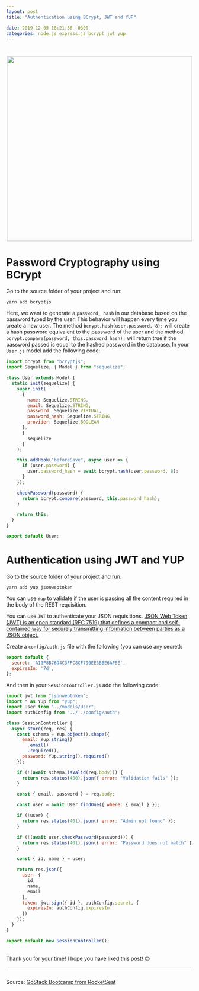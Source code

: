 ```yaml
---
layout: post
title: "Authentication using BCrypt, JWT and YUP"

date: 2019-12-05 18:21:56 -0300
categories: node.js express.js bcrypt jwt yup
---
```


<h1 align="center">
  <img src="https://vidadeprogramador.com.br/wp-content/uploads/2015/12/tirinha1503.png" width="500">
</h1>

# Password Cryptography using BCrypt

Go to the source folder of your project and run:

```console
yarn add bcryptjs
```

Here, we want to generate a `password_ hash` in our database based on the password typed by the user. This behavior will happen every time you create a new user. The method `bcrypt.hash(user.password, 8);` will create a hash password equivalent to the password of the user and the method `bcrypt.compare(password, this.password_hash);` will return true if the password passed is equal to the hashed password in the database. In your `User.js` model add the following code:

```javascript
import bcrypt from "bcryptjs";
import Sequelize, { Model } from "sequelize";

class User extends Model {
  static init(sequelize) {
    super.init(
      {
        name: Sequelize.STRING,
        email: Sequelize.STRING,
        password: Sequelize.VIRTUAL,
        password_hash: Sequelize.STRING,
        provider: Sequelize.BOOLEAN
      },
      {
        sequelize
      }
    );

    this.addHook("beforeSave", async user => {
      if (user.password) {
        user.password_hash = await bcrypt.hash(user.password, 8);
      }
    });

    checkPassword(password) {
      return bcrypt.compare(password, this.password_hash);
    }

    return this;
  }
}

export default User;
```

# Authentication using JWT and YUP

Go to the source folder of your project and run:

```console
yarn add yup jsonwebtoken
```

You can use `Yup` to validate if the user is passing all the content required in the body of the REST requisition.

You can use `JWT` to authenticate your JSON requisitions. [JSON Web Token (JWT) is an open standard (RFC 7519) that defines a compact and self-contained way for securely transmitting information between parties as a JSON object.](https://jwt.io/introduction/)

Create a `config/auth.js` file with the following (you can use any secret):

```javascript
export default {
  secret: 'A10F8B76D4C3FFC8CF790EE3B6E6AF8E',
  expiresIn: '7d',
};
```

And then in your `SessionController.js` add the following code:

```javascript
import jwt from "jsonwebtoken";
import * as Yup from "yup";
import User from "../models/User";
import authConfig from "../../config/auth";

class SessionController {
  async store(req, res) {
    const schema = Yup.object().shape({
      email: Yup.string()
        .email()
        .required(),
      password: Yup.string().required()
    });

    if (!(await schema.isValid(req.body))) {
      return res.status(400).json({ error: "Validation fails" });
    }

    const { email, password } = req.body;

    const user = await User.findOne({ where: { email } });

    if (!user) {
      return res.status(401).json({ error: "Admin not found" });
    }

    if (!(await user.checkPassword(password))) {
      return res.status(401).json({ error: "Password does not match" });
    }

    const { id, name } = user;

    return res.json({
      user: {
        id,
        name,
        email
      },
      token: jwt.sign({ id }, authConfig.secret, {
        expiresIn: authConfig.expiresIn
      })
    });
  }
}

export default new SessionController();
```

<br>Thank you for your time! I hope you have liked this post! 😊

---

<br>Source: [GoStack Bootcamp from RocketSeat][rocketseat]

[rocketseat]: https://rocketseat.com.br/
